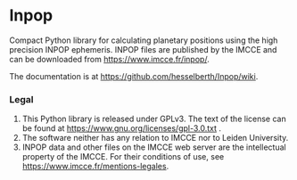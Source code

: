# Inpop
Compact Python library for calculating planetary positions using the high
precision INPOP ephemeris. INPOP files are published by the IMCCE and
can be downloaded from https://www.imcce.fr/inpop/. 

The documentation is at https://github.com/hesselberth/Inpop/wiki.


### Legal

1. This Python library is released under GPLv3. The text of the license can be found at https://www.gnu.org/licenses/gpl-3.0.txt .
2. The software neither has any relation to IMCCE nor to Leiden University.
3. INPOP data and other files on the IMCCE web server are the intellectual property of the IMCCE. For their conditions of use, see https://www.imcce.fr/mentions-legales.
